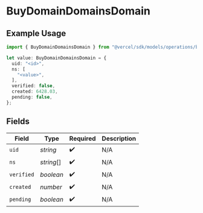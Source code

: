 # BuyDomainDomainsDomain

## Example Usage

```typescript
import { BuyDomainDomainsDomain } from "@vercel/sdk/models/operations/buydomain.js";

let value: BuyDomainDomainsDomain = {
  uid: "<id>",
  ns: [
    "<value>",
  ],
  verified: false,
  created: 6428.03,
  pending: false,
};
```

## Fields

| Field              | Type               | Required           | Description        |
| ------------------ | ------------------ | ------------------ | ------------------ |
| `uid`              | *string*           | :heavy_check_mark: | N/A                |
| `ns`               | *string*[]         | :heavy_check_mark: | N/A                |
| `verified`         | *boolean*          | :heavy_check_mark: | N/A                |
| `created`          | *number*           | :heavy_check_mark: | N/A                |
| `pending`          | *boolean*          | :heavy_check_mark: | N/A                |